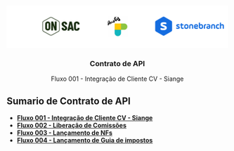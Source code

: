 <p align="center">
  <a href="https://onsac.com/">
    <img src="https://github.com/onsac/Prestes/blob/main/Imagens/Projeto%20OnSAC-Prestes.png" >
  </a>
</p>

<h3 align="center">Contrato de API</h3>

<p align="center">
  Fluxo 001 - Integração de Cliente CV - Siange
  </p>
  


## Sumario de Contrato de API

* <a href="https://github.com/onsac/Prestes/blob/main/Fluxo%20001%20-%20Integra%C3%A7%C3%A3o%20de%20Cliente%20CV%20-%20Siange/CONTRATO%20DE%20API%20-%20FLUXO%20001.md/"><strong>Fluxo 001 - Integração de Cliente CV - Siange </strong></a>
* <a href="https://github.com/onsac/Prestes/blob/main/Fluxo%20002%20-%20Libera%C3%A7%C3%A3o%20de%20Comiss%C3%B5es/CONTRATO%20DE%20API%20-%20FLUXO%20002.md/"><strong>Fluxo 002 - Liberação de Comissões </strong></a>
* <a href="https://github.com/onsac/Prestes/blob/main/Fluxo%20001%20-%20Integra%C3%A7%C3%A3o%20de%20Cliente%20CV%20-%20Siange/CONTRATO%20DE%20API%20-%20FLUXO%20001.md/"><strong>Fluxo 003 - Lançamento de NFs </strong></a>
* <a href="https://github.com/onsac/Prestes/blob/main/Fluxo%20001%20-%20Integra%C3%A7%C3%A3o%20de%20Cliente%20CV%20-%20Siange/CONTRATO%20DE%20API%20-%20FLUXO%20001.md/"><strong>Fluxo 004 - Lançamento de Guia de impostos </strong></a>
